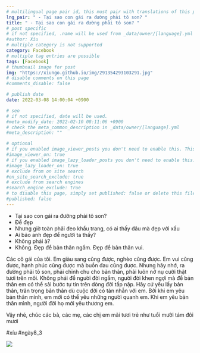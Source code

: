 ```yaml
---
# multilingual page pair id, this must pair with translations of this page. (This name must be unique)
lng_pair: " - Tại sao con gái ra đường phải tô son? "
title: " - Tại sao con gái ra đường phải tô son? "
# post specific
# if not specified, .name will be used from _data/owner/[language].yml
#author: Xíu
# multiple category is not supported
category: Facebook
# multiple tag entries are possible
tags: [Facebook]
# thumbnail image for post
img: "https://xiungo.github.io/img/291354293103291.jpg"
# disable comments on this page
#comments_disable: false

# publish date
date: 2022-03-08 14:00:04 +0900

# seo
# if not specified, date will be used.
#meta_modify_date: 2022-02-10 08:11:06 +0900
# check the meta_common_description in _data/owner/[language].yml
#meta_description: ""

# optional
# if you enabled image_viewer_posts you don't need to enable this. This is only if image_viewer_posts = false
#image_viewer_on: true
# if you enabled image_lazy_loader_posts you don't need to enable this. This is only if image_lazy_loader_posts = false
#image_lazy_loader_on: true
# exclude from on site search
#on_site_search_exclude: true
# exclude from search engines
#search_engine_exclude: true
# to disable this page, simply set published: false or delete this file
#published: false
---
```


<!-- outline-start -->

- Tại sao con gái ra đường phải tô son?
- Để đẹp
- Nhưng giờ toàn phải đeo khẩu trang, có ai thấy đâu mà đẹp với xấu
- Ai bảo anh đẹp để người ta thấy?
- Không phải à?
- Không. Đẹp để bản thân ngắm. Đẹp để bản thân vui.

Các cô gái của tôi. Em giàu sang cũng được, nghèo cũng được. Em vui cũng được, hạnh phúc cũng được mà buồn đau cũng được. Nhưng hãy nhớ, ra đường phải tô son, phải chỉnh chu cho bản thân, phải luôn nở nụ cười thật tươi trên môi. Không phải để người đời ngắm, người đời khen ngợi mà để bản thân em có thể sải bước tự tin trên dòng đời tấp nập. Hãy cứ yêu lấy bản thân, trân trọng bản thân dù cuộc đời có tàn nhẫn với em. Bởi khi em yêu bản thân mình, em mới có thể yêu những người quanh em. Khi em yêu bản thân mình, người đời họ mới yêu thương em.

Vậy nhé, chúc các bà, các mẹ, các chị em mãi tươi trẻ như tuổi mười tám đôi mươi

#xíu
#ngày8_3

<!-- outline-end -->

<img src= "https://xiungo.github.io/img/291354293103291.jpg">